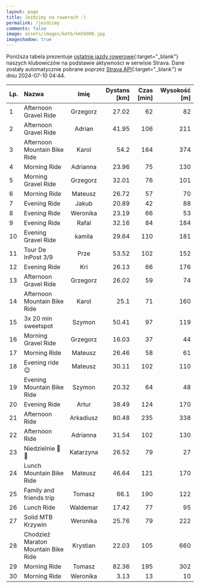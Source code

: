 ```yaml
---
layout: page
title: Jeździmy na rowerach :)
permalink: /jezdzimy
comments: false
image: assets/images/kmtb/kmtb008.jpg
imageshadow: true
---
```


Poniższa tabela prezentuje [ostatnie jazdy rowerowe](https://www.strava.com/clubs/336381){:target="_blank"} naszych klubowiczów na podstawie aktywności w serwisie Strava. Dane zostały automatycznie pobrane poprzez [Strava API](https://developers.strava.com/docs/reference/#api-Clubs-getClubActivitiesById){:target="_blank"} w dniu 2024-07-10 04:44.

Lp. | Nazwa | Imię | Dystans [km] | Czas [min] | Wysokość [m]
:--- | :--- | :---: | ---: | ---: | ---:
1|Afternoon Gravel Ride|Grzegorz|27.02|62|82
2|Afternoon Gravel Ride|Adrian|41.95|106|211
3|Afternoon Mountain Bike Ride|Karol|54.2|164|374
4|Morning Ride|Adrianna|23.96|75|130
5|Morning Gravel Ride|Grzegorz|32.01|76|101
6|Morning Ride|Mateusz|26.72|57|70
7|Evening Ride|Jakub|20.89|42|88
8|Evening Ride|Weronika|23.19|66|53
9|Evening Ride|Rafal|32.16|84|184
10|Evening Gravel Ride|kamila|29.64|110|181
11|Tour De InPost 3/9|Prze|53.52|102|152
12|Evening Ride|Kri|26.13|66|176
13|Afternoon Gravel Ride|Grzegorz|26.02|59|74
14|Afternoon Mountain Bike Ride|Karol|25.1|71|160
15|3x 20 min sweetspot|Szymon|50.41|97|119
16|Morning Gravel Ride|Grzegorz|16.03|37|44
17|Morning Ride|Mateusz|26.46|58|61
18|Evening ride 😉|Mateusz|30.11|102|110
19|Evening Mountain Bike Ride|Szymon|20.32|64|48
20|Evening Ride|Artur|38.49|124|170
21|Afternoon Ride|Arkadiusz|80.48|235|338
22|Afternoon Ride|Adrianna|31.54|102|130
23|Niedzielnie 🚴🍦|Katarzyna|26.52|79|27
24|Lunch Mountain Bike Ride|Mateusz|46.64|121|170
25|Family and friends trip|Tomasz|66.1|190|122
26|Lunch Ride|Waldemar|17.42|77|95
27|Solid MTB Krzywin|Weronika|25.76|79|222
28|Chodzież Maraton Mountain Bike Ride|Krystian|22.03|105|660
29|Morning Ride|Tomasz|82.36|195|302
30|Morning Ride|Weronika|3.13|13|10
